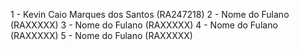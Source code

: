 1 - Kevin Caio Marques dos Santos  (RA247218)
2 - Nome do Fulano  (RAXXXXX)
3 - Nome do Fulano  (RAXXXXX)
4 - Nome do Fulano  (RAXXXXX)
5 - Nome do Fulano  (RAXXXXX)